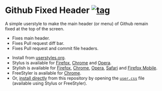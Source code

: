 # Github Fixed Header [![tag](https://img.shields.io/github/tag/StylishThemes/GitHub-FixedHeader.svg)](https://github.com/StylishThemes/GitHub-FixedHeader/tags)

A simple userstyle to make the main header (or menu) of Github remain fixed at the top of the screen.

* Fixes main header.
* Fixes Pull request diff bar.
* Fixes Pull request and commit file headers.

- Install from [userstyles.org](https://userstyles.org/styles/124438).
- Stylus is available for [Firefox](https://addons.mozilla.org/en-US/firefox/addon/styl-us/), [Chrome](https://chrome.google.com/webstore/detail/stylus/clngdbkpkpeebahjckkjfobafhncgmne) and [Opera](https://addons.opera.com/en-gb/extensions/details/stylus/).
- Stylish is available for [Firefox](https://addons.mozilla.org/en-US/firefox/addon/2108/), [Chrome](https://chrome.google.com/extensions/detail/fjnbnpbmkenffdnngjfgmeleoegfcffe), [Opera](https://addons.opera.com/en/extensions/details/stylish/), [Safari](http://sobolev.us/stylish/) and [Firefox Mobile](https://addons.mozilla.org/en-US/firefox/addon/2108/).
- FreeStyler is available for [Chrome](https://chrome.google.com/webstore/detail/freestyler/hihigldmabkodfpehkgdemjklmaebmca).
- Or, [install directly](https://raw.githubusercontent.com/StylishThemes/GitHub-FixedHeader/master/github-fixed-header.user.css) from this repository by opening the [`user.css`](https://github.com/openstyles/stylus/wiki/Usercss) file (available using Stylus or FreeStyler).
